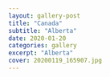 ```yaml
---
layout: gallery-post
title: "Canada"
subtitle: "Alberta"
date: 2020-01-20
categories: gallery
excerpt: "Alberta"
cover: 20200119_165907.jpg
---
```

